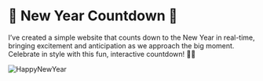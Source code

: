 # 🎉 New Year Countdown 🎉

I’ve created a simple website that counts down to the New Year in real-time, bringing excitement and anticipation as we approach the big moment. Celebrate in style with this fun, interactive countdown! 🎊🎆

![HappyNewYear](https://github.com/user-attachments/assets/d55d8092-08c0-418c-a7ed-e9dcdffa17ca)

